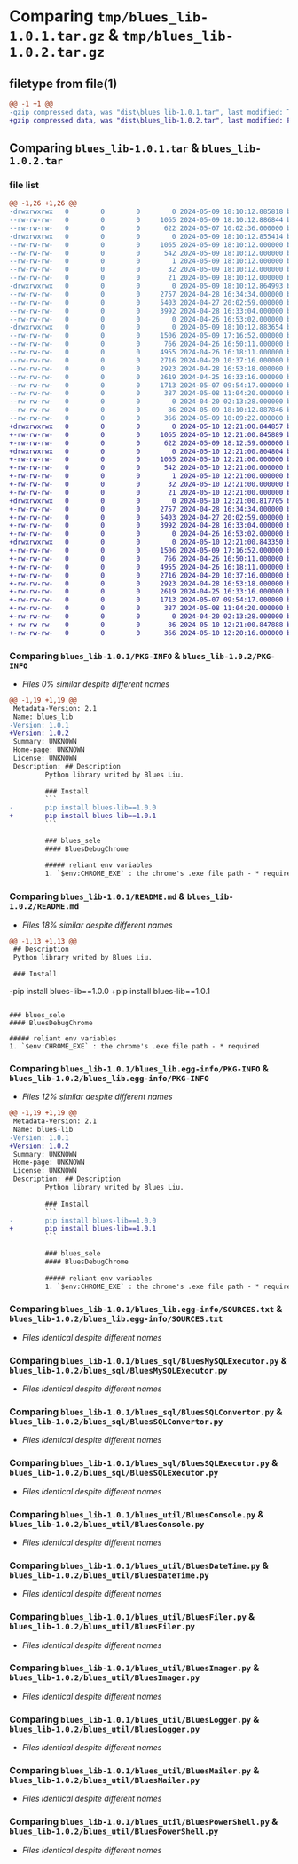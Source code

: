 # Comparing `tmp/blues_lib-1.0.1.tar.gz` & `tmp/blues_lib-1.0.2.tar.gz`

## filetype from file(1)

```diff
@@ -1 +1 @@
-gzip compressed data, was "dist\blues_lib-1.0.1.tar", last modified: Thu May  9 18:10:12 2024, max compression
+gzip compressed data, was "dist\blues_lib-1.0.2.tar", last modified: Fri May 10 12:21:00 2024, max compression
```

## Comparing `blues_lib-1.0.1.tar` & `blues_lib-1.0.2.tar`

### file list

```diff
@@ -1,26 +1,26 @@
-drwxrwxrwx   0        0        0        0 2024-05-09 18:10:12.885818 blues_lib-1.0.1/
--rw-rw-rw-   0        0        0     1065 2024-05-09 18:10:12.886844 blues_lib-1.0.1/PKG-INFO
--rw-rw-rw-   0        0        0      622 2024-05-07 10:02:36.000000 blues_lib-1.0.1/README.md
-drwxrwxrwx   0        0        0        0 2024-05-09 18:10:12.855414 blues_lib-1.0.1/blues_lib.egg-info/
--rw-rw-rw-   0        0        0     1065 2024-05-09 18:10:12.000000 blues_lib-1.0.1/blues_lib.egg-info/PKG-INFO
--rw-rw-rw-   0        0        0      542 2024-05-09 18:10:12.000000 blues_lib-1.0.1/blues_lib.egg-info/SOURCES.txt
--rw-rw-rw-   0        0        0        1 2024-05-09 18:10:12.000000 blues_lib-1.0.1/blues_lib.egg-info/dependency_links.txt
--rw-rw-rw-   0        0        0       32 2024-05-09 18:10:12.000000 blues_lib-1.0.1/blues_lib.egg-info/requires.txt
--rw-rw-rw-   0        0        0       21 2024-05-09 18:10:12.000000 blues_lib-1.0.1/blues_lib.egg-info/top_level.txt
-drwxrwxrwx   0        0        0        0 2024-05-09 18:10:12.864993 blues_lib-1.0.1/blues_sql/
--rw-rw-rw-   0        0        0     2757 2024-04-28 16:34:34.000000 blues_lib-1.0.1/blues_sql/BluesMySQLExecutor.py
--rw-rw-rw-   0        0        0     5403 2024-04-27 20:02:59.000000 blues_lib-1.0.1/blues_sql/BluesSQLConvertor.py
--rw-rw-rw-   0        0        0     3992 2024-04-28 16:33:04.000000 blues_lib-1.0.1/blues_sql/BluesSQLExecutor.py
--rw-rw-rw-   0        0        0        0 2024-04-26 16:53:02.000000 blues_lib-1.0.1/blues_sql/__init__.py
-drwxrwxrwx   0        0        0        0 2024-05-09 18:10:12.883654 blues_lib-1.0.1/blues_util/
--rw-rw-rw-   0        0        0     1506 2024-05-09 17:16:52.000000 blues_lib-1.0.1/blues_util/BluesConsole.py
--rw-rw-rw-   0        0        0      766 2024-04-26 16:50:11.000000 blues_lib-1.0.1/blues_util/BluesDateTime.py
--rw-rw-rw-   0        0        0     4955 2024-04-26 16:18:11.000000 blues_lib-1.0.1/blues_util/BluesFiler.py
--rw-rw-rw-   0        0        0     2716 2024-04-20 10:37:16.000000 blues_lib-1.0.1/blues_util/BluesImager.py
--rw-rw-rw-   0        0        0     2923 2024-04-28 16:53:18.000000 blues_lib-1.0.1/blues_util/BluesLogger.py
--rw-rw-rw-   0        0        0     2619 2024-04-25 16:33:16.000000 blues_lib-1.0.1/blues_util/BluesMailer.py
--rw-rw-rw-   0        0        0     1713 2024-05-07 09:54:17.000000 blues_lib-1.0.1/blues_util/BluesPowerShell.py
--rw-rw-rw-   0        0        0      387 2024-05-08 11:04:20.000000 blues_lib-1.0.1/blues_util/BluesType.py
--rw-rw-rw-   0        0        0        0 2024-04-20 02:13:28.000000 blues_lib-1.0.1/blues_util/__init__.py
--rw-rw-rw-   0        0        0       86 2024-05-09 18:10:12.887846 blues_lib-1.0.1/setup.cfg
--rw-rw-rw-   0        0        0      366 2024-05-09 18:09:22.000000 blues_lib-1.0.1/setup.py
+drwxrwxrwx   0        0        0        0 2024-05-10 12:21:00.844857 blues_lib-1.0.2/
+-rw-rw-rw-   0        0        0     1065 2024-05-10 12:21:00.845889 blues_lib-1.0.2/PKG-INFO
+-rw-rw-rw-   0        0        0      622 2024-05-09 18:12:59.000000 blues_lib-1.0.2/README.md
+drwxrwxrwx   0        0        0        0 2024-05-10 12:21:00.804804 blues_lib-1.0.2/blues_lib.egg-info/
+-rw-rw-rw-   0        0        0     1065 2024-05-10 12:21:00.000000 blues_lib-1.0.2/blues_lib.egg-info/PKG-INFO
+-rw-rw-rw-   0        0        0      542 2024-05-10 12:21:00.000000 blues_lib-1.0.2/blues_lib.egg-info/SOURCES.txt
+-rw-rw-rw-   0        0        0        1 2024-05-10 12:21:00.000000 blues_lib-1.0.2/blues_lib.egg-info/dependency_links.txt
+-rw-rw-rw-   0        0        0       32 2024-05-10 12:21:00.000000 blues_lib-1.0.2/blues_lib.egg-info/requires.txt
+-rw-rw-rw-   0        0        0       21 2024-05-10 12:21:00.000000 blues_lib-1.0.2/blues_lib.egg-info/top_level.txt
+drwxrwxrwx   0        0        0        0 2024-05-10 12:21:00.817705 blues_lib-1.0.2/blues_sql/
+-rw-rw-rw-   0        0        0     2757 2024-04-28 16:34:34.000000 blues_lib-1.0.2/blues_sql/BluesMySQLExecutor.py
+-rw-rw-rw-   0        0        0     5403 2024-04-27 20:02:59.000000 blues_lib-1.0.2/blues_sql/BluesSQLConvertor.py
+-rw-rw-rw-   0        0        0     3992 2024-04-28 16:33:04.000000 blues_lib-1.0.2/blues_sql/BluesSQLExecutor.py
+-rw-rw-rw-   0        0        0        0 2024-04-26 16:53:02.000000 blues_lib-1.0.2/blues_sql/__init__.py
+drwxrwxrwx   0        0        0        0 2024-05-10 12:21:00.843350 blues_lib-1.0.2/blues_util/
+-rw-rw-rw-   0        0        0     1506 2024-05-09 17:16:52.000000 blues_lib-1.0.2/blues_util/BluesConsole.py
+-rw-rw-rw-   0        0        0      766 2024-04-26 16:50:11.000000 blues_lib-1.0.2/blues_util/BluesDateTime.py
+-rw-rw-rw-   0        0        0     4955 2024-04-26 16:18:11.000000 blues_lib-1.0.2/blues_util/BluesFiler.py
+-rw-rw-rw-   0        0        0     2716 2024-04-20 10:37:16.000000 blues_lib-1.0.2/blues_util/BluesImager.py
+-rw-rw-rw-   0        0        0     2923 2024-04-28 16:53:18.000000 blues_lib-1.0.2/blues_util/BluesLogger.py
+-rw-rw-rw-   0        0        0     2619 2024-04-25 16:33:16.000000 blues_lib-1.0.2/blues_util/BluesMailer.py
+-rw-rw-rw-   0        0        0     1713 2024-05-07 09:54:17.000000 blues_lib-1.0.2/blues_util/BluesPowerShell.py
+-rw-rw-rw-   0        0        0      387 2024-05-08 11:04:20.000000 blues_lib-1.0.2/blues_util/BluesType.py
+-rw-rw-rw-   0        0        0        0 2024-04-20 02:13:28.000000 blues_lib-1.0.2/blues_util/__init__.py
+-rw-rw-rw-   0        0        0       86 2024-05-10 12:21:00.847888 blues_lib-1.0.2/setup.cfg
+-rw-rw-rw-   0        0        0      366 2024-05-10 12:20:16.000000 blues_lib-1.0.2/setup.py
```

### Comparing `blues_lib-1.0.1/PKG-INFO` & `blues_lib-1.0.2/PKG-INFO`

 * *Files 0% similar despite different names*

```diff
@@ -1,19 +1,19 @@
 Metadata-Version: 2.1
 Name: blues_lib
-Version: 1.0.1
+Version: 1.0.2
 Summary: UNKNOWN
 Home-page: UNKNOWN
 License: UNKNOWN
 Description: ## Description
         Python library writed by Blues Liu.
         
         ### Install
         ```
-        pip install blues-lib==1.0.0
+        pip install blues-lib==1.0.1
         ```
         
         ### blues_sele
         #### BluesDebugChrome
         
         ##### reliant env variables
         1. `$env:CHROME_EXE` : the chrome's .exe file path - * required
```

### Comparing `blues_lib-1.0.1/README.md` & `blues_lib-1.0.2/README.md`

 * *Files 18% similar despite different names*

```diff
@@ -1,13 +1,13 @@
 ## Description
 Python library writed by Blues Liu.
 
 ### Install
 ```
-pip install blues-lib==1.0.0
+pip install blues-lib==1.0.1
 ```
 
 ### blues_sele
 #### BluesDebugChrome
 
 ##### reliant env variables
 1. `$env:CHROME_EXE` : the chrome's .exe file path - * required
```

### Comparing `blues_lib-1.0.1/blues_lib.egg-info/PKG-INFO` & `blues_lib-1.0.2/blues_lib.egg-info/PKG-INFO`

 * *Files 12% similar despite different names*

```diff
@@ -1,19 +1,19 @@
 Metadata-Version: 2.1
 Name: blues-lib
-Version: 1.0.1
+Version: 1.0.2
 Summary: UNKNOWN
 Home-page: UNKNOWN
 License: UNKNOWN
 Description: ## Description
         Python library writed by Blues Liu.
         
         ### Install
         ```
-        pip install blues-lib==1.0.0
+        pip install blues-lib==1.0.1
         ```
         
         ### blues_sele
         #### BluesDebugChrome
         
         ##### reliant env variables
         1. `$env:CHROME_EXE` : the chrome's .exe file path - * required
```

### Comparing `blues_lib-1.0.1/blues_lib.egg-info/SOURCES.txt` & `blues_lib-1.0.2/blues_lib.egg-info/SOURCES.txt`

 * *Files identical despite different names*

### Comparing `blues_lib-1.0.1/blues_sql/BluesMySQLExecutor.py` & `blues_lib-1.0.2/blues_sql/BluesMySQLExecutor.py`

 * *Files identical despite different names*

### Comparing `blues_lib-1.0.1/blues_sql/BluesSQLConvertor.py` & `blues_lib-1.0.2/blues_sql/BluesSQLConvertor.py`

 * *Files identical despite different names*

### Comparing `blues_lib-1.0.1/blues_sql/BluesSQLExecutor.py` & `blues_lib-1.0.2/blues_sql/BluesSQLExecutor.py`

 * *Files identical despite different names*

### Comparing `blues_lib-1.0.1/blues_util/BluesConsole.py` & `blues_lib-1.0.2/blues_util/BluesConsole.py`

 * *Files identical despite different names*

### Comparing `blues_lib-1.0.1/blues_util/BluesDateTime.py` & `blues_lib-1.0.2/blues_util/BluesDateTime.py`

 * *Files identical despite different names*

### Comparing `blues_lib-1.0.1/blues_util/BluesFiler.py` & `blues_lib-1.0.2/blues_util/BluesFiler.py`

 * *Files identical despite different names*

### Comparing `blues_lib-1.0.1/blues_util/BluesImager.py` & `blues_lib-1.0.2/blues_util/BluesImager.py`

 * *Files identical despite different names*

### Comparing `blues_lib-1.0.1/blues_util/BluesLogger.py` & `blues_lib-1.0.2/blues_util/BluesLogger.py`

 * *Files identical despite different names*

### Comparing `blues_lib-1.0.1/blues_util/BluesMailer.py` & `blues_lib-1.0.2/blues_util/BluesMailer.py`

 * *Files identical despite different names*

### Comparing `blues_lib-1.0.1/blues_util/BluesPowerShell.py` & `blues_lib-1.0.2/blues_util/BluesPowerShell.py`

 * *Files identical despite different names*

